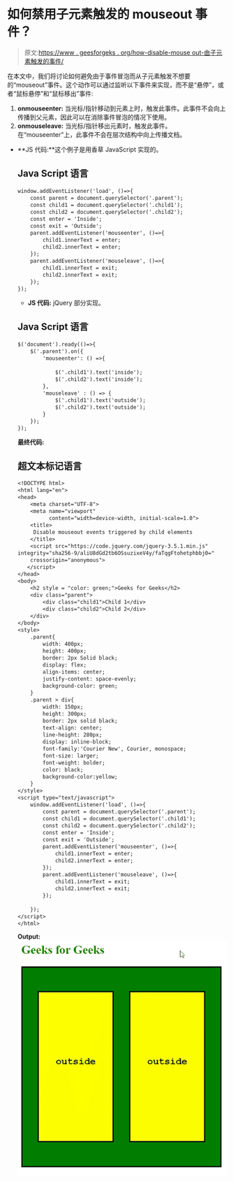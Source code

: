 # 如何禁用子元素触发的 mouseout 事件？

> 原文:[https://www . geesforgeks . org/how-disable-mouse out-由子元素触发的事件/](https://www.geeksforgeeks.org/how-to-disable-mouseout-events-triggered-by-child-elements/)

在本文中，我们将讨论如何避免由于事件冒泡而从子元素触发不想要的“mouseout”事件。这个动作可以通过监听以下事件来实现，而不是“悬停”，或者“鼠标悬停”和“鼠标移出”事件:

1.  **onmouseenter:** 当光标/指针移动到元素上时，触发此事件。此事件不会向上传播到父元素，因此可以在消除事件冒泡的情况下使用。
2.  **onmouseleave:** 当光标/指针移出元素时，触发此事件。在“mouseenter”上，此事件不会在层次结构中向上传播文档。

*   **JS 代码:**这个例子是用香草 JavaScript 实现的。

    ## Java Script 语言

    ```htmlhtml
    window.addEventListener('load', ()=>{
        const parent = document.querySelector('.parent');
        const child1 = document.querySelector('.child1');
        const child2 = document.querySelector('.child2');
        const enter = 'Inside';
        const exit = 'Outside';
        parent.addEventListener('mouseenter', ()=>{
            child1.innerText = enter;
            child2.innerText = enter;
        });
        parent.addEventListener('mouseleave', ()=>{
            child1.innerText = exit;
            child2.innerText = exit;
        });  
    });
    ```

    *   **JS 代码:** jQuery 部分实现。

    ## Java Script 语言

    ```htmlhtml
    $('document').ready(()=>{
        $('.parent').on({
            'mouseenter': () =>{

                $('.child1').text('inside');
                $('.child2').text('inside');
            },
            'mouseleave' : () => {
                $('.child1').text('outside');
                $('.child2').text('outside');
            }
        });
    });
    ```

    **最终代码:**

    ## 超文本标记语言

    ```htmlhtml
    <!DOCTYPE html>
    <html lang="en">
    <head>
        <meta charset="UTF-8">
        <meta name="viewport" 
              content="width=device-width, initial-scale=1.0">
        <title>
         Disable mouseout events triggered by child elements
        </title>
        <script src="https://code.jquery.com/jquery-3.5.1.min.js"
    integrity="sha256-9/aliU8dGd2tb6OSsuzixeV4y/faTqgFtohetphbbj0="
        crossorigin="anonymous">
       </script>
    </head>
    <body>
        <h2 style = "color: green;">Geeks for Geeks</h2>
        <div class="parent">
            <div class="child1">Child 1</div>
            <div class="child2">Child 2</div>
        </div>
    </body>
    <style>
        .parent{
            width: 400px;
            height: 400px;
            border: 2px Solid black;
            display: flex;
            align-items: center;
            justify-content: space-evenly;
            background-color: green;
        }
        .parent > div{
            width: 150px;
            height: 300px;
            border: 2px solid black;
            text-align: center;
            line-height: 280px;
            display: inline-block;
            font-family:'Courier New', Courier, monospace;
            font-size: larger;
            font-weight: bolder;
            color: black;
            background-color:yellow;
        }
    </style>
    <script type="text/javascript">
        window.addEventListener('load', ()=>{
            const parent = document.querySelector('.parent');
            const child1 = document.querySelector('.child1');
            const child2 = document.querySelector('.child2');
            const enter = 'Inside';
            const exit = 'Outside';
            parent.addEventListener('mouseenter', ()=>{
                child1.innerText = enter;
                child2.innerText = enter;
            });
            parent.addEventListener('mouseleave', ()=>{
                child1.innerText = exit;
                child2.innerText = exit;
            });

        });
    </script>
    </html>
    ```

    **Output:**
    ![](img/e8bc1b5a639c9b9f60705e85160c8adf.png)